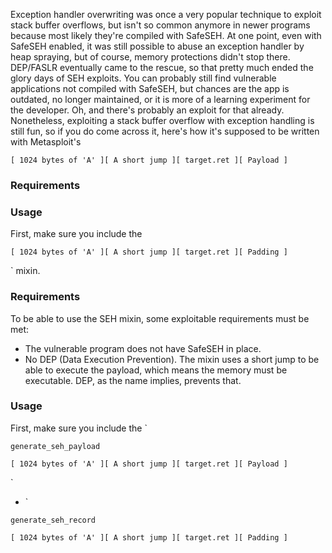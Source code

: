 Exception handler overwriting was once a very popular technique to exploit stack buffer overflows, but isn't so common anymore in newer programs because most likely they're compiled with SafeSEH. At one point, even with SafeSEH enabled, it was still possible to abuse an exception handler by heap spraying, but of course, memory protections didn't stop there. DEP/FASLR eventually came to the rescue, so that pretty much ended the glory days of SEH exploits. You can probably still find vulnerable applications not compiled with SafeSEH, but chances are the app is outdated, no longer maintained, or it is more of a learning experiment for the developer. Oh, and there's probably an exploit for that already. Nonetheless, exploiting a stack buffer overflow with exception handling is still fun, so if you do come across it, here's how it's supposed to be written with Metasploit's
```
[ 1024 bytes of 'A' ][ A short jump ][ target.ret ][ Payload ]
```

### Requirements
### Usage
First, make sure you include the
```
[ 1024 bytes of 'A' ][ A short jump ][ target.ret ][ Padding ]
```

` mixin.

### Requirements

To be able to use the SEH mixin, some exploitable requirements must be met:

* The vulnerable program does not have SafeSEH in place.
* No DEP (Data Execution Prevention). The mixin uses a short jump to be able to execute the payload, which means the memory must be executable. DEP, as the name implies, prevents that.

### Usage

First, make sure you include the `

`generate_seh_payload`

`
[ 1024 bytes of 'A' ][ A short jump ][ target.ret ][ Payload ]
`

`

* `

`generate_seh_record`

`
[ 1024 bytes of 'A' ][ A short jump ][ target.ret ][ Padding ]
`

